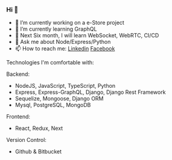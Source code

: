 ### Hi  👋 

- 🔭 I’m currently working on a e-Store project
- 🌱 I’m currently learning GraphQL
- 🤔 Next Six month, I will learn WebSocket, WebRTC, CI/CD
- 💬 Ask me about Node/Express/Python 
- 📫 How to reach me: [Linkedin](https://www.linkedin.com/in/imalimran/)  [Facebook](https://www.facebook.com/engr.aih/)


Technologies I'm comfortable with:

Backend:
- NodeJS, JavaScript, TypeScript, Python
- Express, Express-GraphQL, Django, Django Rest Framework
- Sequelize, Mongoose, Django ORM
- Mysql, PostgreSQL, MongoDB

Frontend:
- React, Redux, Next

Version Control:
- Github & Bitbucket




